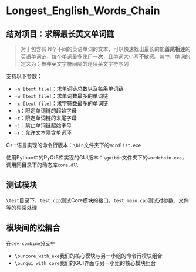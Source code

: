 # Longest_English_Words_Chain
## 结对项目：求解最长英文单词链

> 对于包含有 N个不同的英语单词的文本，可以快速找出最长的能**首尾相连**的英语单词链，每个单词最多使用**一次**，且单词大小写**不**敏感。其中，单词的定义为：被非英文字符间隔的连续英文字符序列

支持以下参数：

- `-n [text file]`：求单词链总数以及每条单词链
- `-w [text file]`：求单词数最多的单词链
- `-c [text file]`：求字符数最多的单词链
- `-h`：限定单词链的起始字母
- `-t`：限定单词链的末尾字母
- `-j`：禁止单词链起始字母
- `-r`：允许文本隐含单词环

C++语言实现的命令行版本：`\bin`文件夹下的`Wordlist.exe`

使用Python中的PyQt5库实现的GUI版本：`\guibin`文件夹下的`wordchain.exe`，调用同目录下的动态库`core.dll`

## 测试模块

`\test`目录下，`test.cpp`测试Core模块的接口，`test_main.cpp`测试对参数、文件等的异常处理

## 模块间的松耦合

在`dev-combine`分支中

- `\ourcore_with_exe`我们的核心模块与另一小组的命令行模块组合
- `\ourgui_with_core`我们的GUI界面与另一小组的核心模块组合